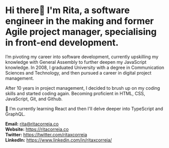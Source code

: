 # Hi there👋 I'm Rita, a software engineer in the making and former Agile project manager, specialising in front-end development.

I’m pivoting my career into software development, currently upskilling my knowledge with General Assembly to further deepen my JavaScript knowledge. In 2008, I graduated University with a degree in Communication Sciences and Technology, and then pursued a career in digital project management. 

After 10 years in project management, I decided to brush up on my coding skills and started coding again. Becoming proficient in HTML, CSS, JavaScript, Git, and Github.

🌱 I’m currently learning React and then I'll delve deeper into TypeScript and GraphQL.

**Email:** rita@ritacorreia.co  
**Website:** https://ritacorreia.co  
**Twitter:** https://twitter.com/ritaxcorreia  
**LinkedIn:** https://www.linkedin.com/in/ritaxcorreia/
